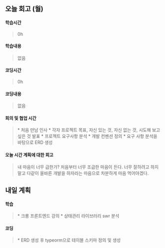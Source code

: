 ## 오늘 회고 (월)

#### 학습시간   
> 0h

#### 학습내용   
> 없음

#### 코딩시간
> 0h

#### 코딩내용
> 없음

#### 회의 및 협업 시간
> \* 처음 만남 인사
> \* 각자 프로젝트 목표, 자신 있는 것, 자신 없는 것, 시도해 보고 싶은 것 발표
> \* 프로젝트 요구사항 분석
> \* 개발 컨벤션 정의
> \* 요구 사항 분석을 바탕으로 ERD 생성

#### 오늘 시간 계획에 대한 회고
> 내 마음이 너무 급한가? 처음부터 너무 조급한 마음이 든다. 
> 너무 잘하려고 하지말고 다같이 올바른 개발을 하자라는 마음으로 차분하게 마음 먹어야겠다.

## 내일 계획

#### 학습
> \* 크롱 프론트엔드 강의
> \* 상태관리 라이브러리 swr 분석

#### 코딩
> \* ERD 생성 후 typeorm으로 테이블 스키마 정의 및 생성
